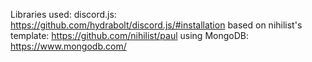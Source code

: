 Libraries used:
discord.js: https://github.com/hydrabolt/discord.js/#installation
based on nihilist's template: https://github.com/nihilist/paul
using MongoDB: https://www.mongodb.com/
